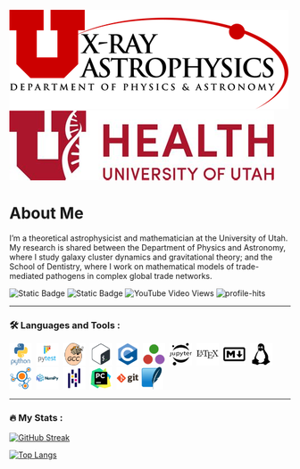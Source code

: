 ![sdfadf](grouplogo.png)
![sdfadf](Uhealth.jpg)
# About Me

I’m a theoretical astrophysicist and mathematician at the University of Utah. My research is shared between the Department of Physics and Astronomy, where I study galaxy cluster dynamics and gravitational theory; and the School of Dentistry, where I work on mathematical models of trade-mediated pathogens in complex global trade networks.

![Static Badge](https://img.shields.io/badge/ORCID-0009--0005--9389--9098-green?link=https%3A%2F%2Forcid.org%2F0009-0005-9389-9098)
![Static Badge](https://img.shields.io/badge/Contact%20Me-eliza.diggins%40utah.edu-crimson?style=flat)
![YouTube Video Views](https://img.shields.io/youtube/views/mm3I4m8YsnM)
![profile-hits](https://komarev.com/ghpvc/?username=eliza-diggins)

---
### :hammer_and_wrench: Languages and Tools :
<div>
  <img src="https://github.com/devicons/devicon/blob/master/icons/python/python-original-wordmark.svg" title="Java" alt="Java" width="40" height="40"/>&nbsp;
  <img src="https://github.com/devicons/devicon/blob/master/icons/pytest/pytest-original-wordmark.svg" title="React" alt="React" width="40" height="40"/>&nbsp;
  <img src="https://github.com/devicons/devicon/blob/master/icons/gcc/gcc-original.svg" title="Spring" alt="Spring" width="40" height="40"/>&nbsp;
  <img src="https://github.com/devicons/devicon/blob/master/icons/bash/bash-original.svg" title="Material UI" alt="Material UI" width="40" height="40"/>&nbsp;
  <img src="https://github.com/devicons/devicon/blob/master/icons/c/c-original.svg" title="Flutter" alt="Flutter" width="40" height="40"/>&nbsp;
  <img src="https://github.com/devicons/devicon/blob/master/icons/julia/julia-original.svg" title="Redux" alt="Redux " width="40" height="40"/>&nbsp;
  <img src="https://github.com/devicons/devicon/blob/master/icons/jupyter/jupyter-plain-wordmark.svg"  title="CSS3" alt="CSS" width="40" height="40"/>&nbsp;
  <img src="https://github.com/devicons/devicon/blob/master/icons/latex/latex-original.svg" title="HTML5" alt="HTML" width="40" height="40"/>&nbsp;
  <img src="https://github.com/devicons/devicon/blob/master/icons/markdown/markdown-original.svg" title="JavaScript" alt="JavaScript" width="40" height="40"/>&nbsp;
  <img src="https://github.com/devicons/devicon/blob/master/icons/linux/linux-plain.svg" title="Firebase" alt="Firebase" width="40" height="40"/>&nbsp;
  <img src="https://github.com/devicons/devicon/blob/master/icons/networkx/networkx-original.svg" title="Gatsby"  alt="Gatsby" width="40" height="40"/>&nbsp;
  <img src="https://github.com/devicons/devicon/blob/master/icons/numpy/numpy-original-wordmark.svg" title="MySQL"  alt="MySQL" width="40" height="40"/>&nbsp;
    <img src="https://github.com/devicons/devicon/blob/master/icons/pandas/pandas-original.svg" title="NodeJS" alt="NodeJS" width="40" height="40"/>&nbsp;
  <img src="https://github.com/devicons/devicon/blob/master/icons/pycharm/pycharm-original.svg" title="AWS" alt="AWS" width="40" height="40"/>&nbsp;
  <img src="https://github.com/devicons/devicon/blob/master/icons/git/git-original-wordmark.svg" title="Git" **alt="Git" width="40" height="40"/>
    <img src="https://github.com/devicons/devicon/blob/master/icons/sqlite/sqlite-original.svg" title="Git" **alt="Git" width="40" height="40"/>
</div>

---

### :fire: My Stats :
[![GitHub Streak](http://github-readme-streak-stats.herokuapp.com?user=eliza-diggins)](https://git.io/streak-stats)

[![Top Langs](https://github-readme-stats.vercel.app/api/top-langs/?username=eliza-diggins)](https://github.com/anuraghazra/github-readme-stats)
